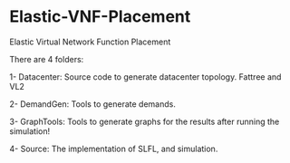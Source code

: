 # Elastic-VNF-Placement
Elastic Virtual Network Function Placement

There are 4 folders:

  1- Datacenter: Source code to generate datacenter topology. Fattree and VL2 
  
  2- DemandGen: Tools to generate demands.
  
  3- GraphTools: Tools to generate graphs for the results after running the simulation!
  
  4- Source: The implementation of SLFL, and simulation.

